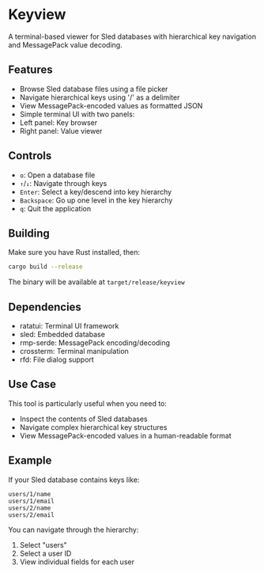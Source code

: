 # Keyview
A terminal-based viewer for Sled databases with hierarchical key navigation and MessagePack value decoding.
## Features
- Browse Sled database files using a file picker
- Navigate hierarchical keys using '/' as a delimiter
- View MessagePack-encoded values as formatted JSON
- Simple terminal UI with two panels:
- Left panel: Key browser
- Right panel: Value viewer
## Controls
- `o`: Open a database file
- `↑`/`↓`: Navigate through keys
- `Enter`: Select a key/descend into key hierarchy
- `Backspace`: Go up one level in the key hierarchy
- `q`: Quit the application
## Building
Make sure you have Rust installed, then:
```bash
cargo build --release
```
The binary will be available at `target/release/keyview`
## Dependencies
- ratatui: Terminal UI framework
- sled: Embedded database
- rmp-serde: MessagePack encoding/decoding
- crossterm: Terminal manipulation
- rfd: File dialog support
## Use Case
This tool is particularly useful when you need to:
- Inspect the contents of Sled databases
- Navigate complex hierarchical key structures
- View MessagePack-encoded values in a human-readable format
## Example
If your Sled database contains keys like:
```
users/1/name
users/1/email
users/2/name
users/2/email
```
You can navigate through the hierarchy:
1. Select "users"
2. Select a user ID
3. View individual fields for each user